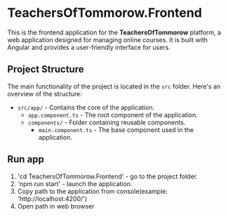 # TeachersOfTommorow.Frontend

This is the frontend application for the **TeachersOfTommorow** platform, a web application designed for managing online courses. It is built with Angular and provides a user-friendly interface for users.

## Project Structure

The main functionality of the project is located in the `src` folder. Here's an overview of the structure:

- `src/app/` - Contains the core of the application.
  - `app.component.ts` - The root component of the application.
  - `components/` - Folder containing reusable components.
    - `main.component.ts` - The base component used in the application.

## Run app

1. 'cd TeachersOfTommorow.Frontend' - go to the project folder.
2. 'npm run start' - launch the application. 
3. Copy path to the application from console(example: 'http://localhost:4200/')
4. Open path in web browser
